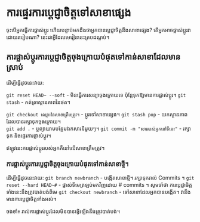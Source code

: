 # ការផ្ទេរការប្តេជ្ញាចិត្តទៅសាខាផ្សេង
ចុះ​បើ​អ្នក​ធ្វើ​ការ​ផ្លាស់​ប្តូរ ហើយ​បន្ទាប់​មក​ដឹង​ថា​អ្នក​បាន​ប្តេជ្ញា​ចិត្ត​នឹង​សាខា​ផ្សេង?
តើអ្នកអាចផ្លាស់ប្តូរវាដោយរបៀបណា? នេះជាអ្វីដែលមេរៀននេះគ្របដណ្តប់។

## ការផ្លាស់ប្តូរការប្តេជ្ញាចិត្តចុងក្រោយបំផុតទៅកាន់សាខាដែលមានស្រាប់
ដើម្បីធ្វើដូចនេះវាយ:

```git reset HEAD~ --soft``` - មិន​ធ្វើ​ការ​សន្យា​ចុង​ក្រោយ​ទេ ប៉ុន្តែ​ទុក​ឱ្យ​មាន​ការ​ផ្លាស់ប្ដូរ។
```git stash``` - កត់ត្រាស្ថានភាពនៃថត។

```git checkout ឈ្មោះនៃសាខាត្រឹមត្រូវ។``` - ប្តូរទៅសាខាផ្សេង។
```git stash pop``` - យកស្ថានភាពដែលបានរក្សាទុកចុងក្រោយ។  
```git add .``` - ឬព្យាយាមបន្ថែមឯកសារនីមួយៗ។ 
```git commit -m "សាររបស់អ្នកនៅទីនេះ"``` - រក្សាទុក និងផ្ទេរការផ្លាស់ប្ដូរ។

ឥឡូវនេះការផ្លាស់ប្តូររបស់អ្នកគឺនៅលើសាខាត្រឹមត្រូវ។

### ការផ្លាស់ប្តូរការប្តេជ្ញាចិត្តចុងក្រោយបំផុតទៅកាន់សាខាថ្មី។
ដើម្បីធ្វើដូចនេះវាយ:
```git branch newbranch``` - បង្កើតសាខាថ្មី។ រក្សាទុករាល់ Commits ។
```git reset --hard HEAD~#``` - ផ្លាស់ទីមេត្រឡប់មកវិញដោយ # commits ។ សូមចាំថា ការប្តេជ្ញាចិត្តទាំងនេះនឹងត្រូវបាត់បង់ពីមេ
```git checkout newbranch``` - ទៅសាខាដែលអ្នកបានបង្កើត។ វានឹងមានការប្តេជ្ញាចិត្តទាំងអស់។

ចងចាំ៖ រាល់ការផ្លាស់ប្តូរដែលមិនបានធ្វើឡើងនឹងត្រូវបាត់បង់។
